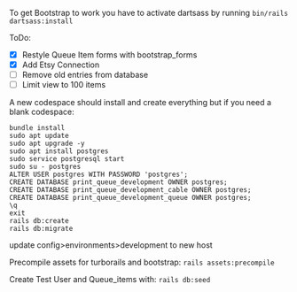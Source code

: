 To get Bootstrap to work you have to activate dartsass by running `bin/rails dartsass:install`

ToDo:
-[X] Restyle Queue Item forms with bootstrap_forms
-[X] Add Etsy Connection
-[ ] Remove old entries from database
-[ ] Limit view to 100 items

A new codespace should install and create everything but if you need a blank codespace:
```
bundle install
sudo apt update
sudo apt upgrade -y
sudo apt install postgres
sudo service postgresql start
sudo su - postgres
ALTER USER postgres WITH PASSWORD 'postgres';
CREATE DATABASE print_queue_development OWNER postgres;
CREATE DATABASE print_queue_development_cable OWNER postgres;
CREATE DATABASE print_queue_development_queue OWNER postgres;
\q
exit
rails db:create
rails db:migrate
```

update config>environments>development to new host

Precompile assets for turborails and bootstrap:
`rails assets:precompile`

Create Test User and Queue_items with:
`rails db:seed`